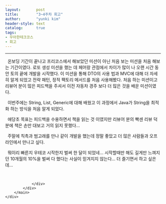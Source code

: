 ```yaml
---
layout:       post
title:        "3~4주차 회고"
author:       "yunki kim"
header-style: text
catalog:      true
tags: 
- 우아한테크코스
- 회고
---
```


<head></head>
<body id="tt-body-page" class="">
<div id="wrap" class="wrap-right">
    <div id="container">
        <main class="main ">
            <div class="area-main">
                <div class="area-view">
                    <div class="article-header"></div>
                    <hr>
                    <div class="article-view">
                        <div class="contents_style">
                            <p data-ke-size="size16">&nbsp; 온보딩 기간이 끝나고 프리코스에서 해보았던 미션이 아닌 처음 보는 미션을 처음 해보는 기간이였다. 로또 생성 미션을 했는 데 페어랑 관점에서 차이가 많이 나 오랜 시간 동안 토의 끝에 개발을 시작했다. 이 미션을 통해 DTO의 사용 법과 MVC에 대해 더 자세히 알게 되었고 전략 패턴, 정적 팩토리 메서드를 처음 사용해봤다. 처음 하는 미션이고 리뷰어 분이 많은 피드백을 주셔서 이전 자동차 경주 보다 더 많은 것을 배운 미션이였다.</p>
<p data-ke-size="size16">&nbsp; 이번주에는 String, List, Generic에 대해 배웠고 이 과정에서 Java가 String을 최적화 하는 방식을 처음 알게 되었다.</p>
<p data-ke-size="size16">&nbsp; 애당초 목표는 피드백을 수용하면서 책을 읽는 것 이였지만 리뷰어 분의 빡센 리뷰 덕분에 책은 손만 대보고 거의 읽지 못했다...</p>
<p data-ke-size="size16">&nbsp; 주말에 칙촉과 범고래를 만나 같이 개발을 했는데 정말 좋았고 더 많은 사람들과 오프라인에서 만나고 싶다.</p>
<p data-ke-size="size16">&nbsp; 뭐이리 빠른지 우테코 시작한지 벌써 한 달이 되었네... 시작할때만 해도 길게만 느껴지던 10개월의 10%을 벌써 다 했다는 사실이 믿겨지지 않는다... 더 즐기면서 하고 싶은데...</p>
                        </div>
                        <br>
                        <div class="tags"></div>
                    </div>
                    
                </div>
            </div>
        </main>
    </div>
</div>


</body>